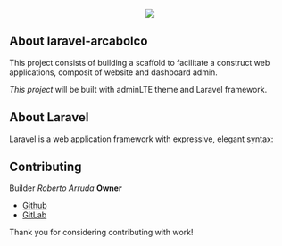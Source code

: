 <p align="center"><img src="https://laravel.com/assets/img/components/logo-laravel.svg"></p>

## About laravel-arcabolco

This project consists of building a scaffold to facilitate a construct web applications, composit of website and dashboard admin.

*This project* will be built with adminLTE theme and Laravel framework.

## About Laravel

Laravel is a web application framework with expressive, elegant syntax:

## Contributing

Builder *Roberto Arruda* **Owner**
- [Github](https://github.com/roberto0arruda)
- [GitLab](https://gitlab.com/roberto0arruda)

Thank you for considering contributing with work!